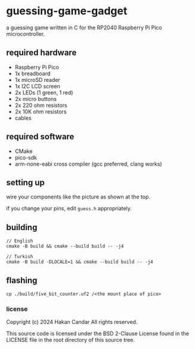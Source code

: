 # guessing-game-gadget

a guessing game written in C for the RP2040 Raspberry Pi Pico microcontroller.



## required hardware

- Raspberry Pi Pico
- 1x breadboard
- 1x microSD reader
- 1x I2C LCD screen
- 2x LEDs (1 green, 1 red)
- 2x micro buttons
- 2x 220 ohm resistors
- 2x 10K ohm resistors
- cables

## required software

- CMake
- pico-sdk
- arm-none-eabi cross compiler (gcc preferred, clang works)

## setting up

wire your components like the picture as shown at the top.

if you change your pins, edit `guess.h` appropriately.

## building

```
// English
cmake -B build && cmake --build build -- -j4

// Turkish
cmake -B build -DLOCALE=1 && cmake --build build -- -j4 
```

## flashing

```
cp ./build/five_bit_counter.uf2 /<the mount place of pico>
```

### license

Copyright (c) 2024 Hakan Candar
All rights reserved.

This source code is licensed under the BSD 2-Clause License found in the
LICENSE file in the root directory of this source tree.
